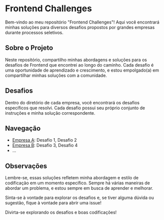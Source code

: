 # Frontend Challenges

Bem-vindo ao meu repositório "Frontend Challenges"! Aqui você encontrará minhas soluções para diversos desafios propostos por grandes empresas durante processos seletivos.

## Sobre o Projeto

Neste repositório, compartilho minhas abordagens e soluções para os desafios de Frontend que encontrei ao longo do caminho. Cada desafio é uma oportunidade de aprendizado e crescimento, e estou empolgado(a) em compartilhar minhas soluções com a comunidade.

## Desafios

Dentro do diretório de cada empresa, você encontrará os desafios específicos que resolvi. Cada desafio possui seu próprio conjunto de instruções e minha solução correspondente.

## Navegação

- [Empresa A](/EmpresaA): Desafio 1, Desafio 2
- [Empresa B](/EmpresaB): Desafio 3, Desafio 4
- ...

## Observações

Lembre-se, essas soluções refletem minha abordagem e estilo de codificação em um momento específico. Sempre há várias maneiras de abordar um problema, e estou sempre em busca de aprender e melhorar.

Sinta-se à vontade para explorar os desafios e, se tiver alguma dúvida ou sugestão, fique à vontade para abrir uma issue!

Divirta-se explorando os desafios e boas codificações!
